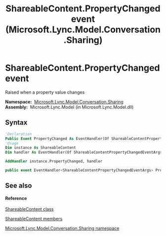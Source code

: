 ﻿---
title: ShareableContent.PropertyChanged event (Microsoft.Lync.Model.Conversation.Sharing)
TOCTitle: PropertyChanged event
ms:assetid: E:Microsoft.Lync.Model.Conversation.Sharing.ShareableContent.PropertyChanged_DI_3_UC_OCS14MrefLyncWPF
ms:mtpsurl: https://msdn.microsoft.com/en-us/library/microsoft.lync.model.conversation.sharing.shareablecontent.propertychanged_di_3_uc_ocs14mreflyncwpf(v=office.15)
ms:contentKeyID: 48589295
ms.date: 07/28/2014
mtps_version: v=office.15
f1_keywords:
- Microsoft.Lync.Model.Conversation.Sharing.ShareableContent.PropertyChanged
dev_langs:
- CSharp
- JScript
- VB
- other
---

# ShareableContent.PropertyChanged event

Raised when a property value changes

**Namespace:**  [Microsoft.Lync.Model.Conversation.Sharing](microsoft-lync-model-conversation-sharing-namespace_2.md)  
**Assembly:**  Microsoft.Lync.Model (in Microsoft.Lync.Model.dll)

## Syntax

``` vb
'Declaration
Public Event PropertyChanged As EventHandler(Of ShareableContentPropertyChangedEventArgs)
'Usage
Dim instance As ShareableContent
Dim handler As EventHandler(Of ShareableContentPropertyChangedEventArgs)

AddHandler instance.PropertyChanged, handler
```

``` csharp
public event EventHandler<ShareableContentPropertyChangedEventArgs> PropertyChanged
```

## See also

#### Reference

[ShareableContent class](shareablecontent-class-microsoft-lync-model-conversation-sharing_2.md)

[ShareableContent members](shareablecontent-members-microsoft-lync-model-conversation-sharing_2.md)

[Microsoft.Lync.Model.Conversation.Sharing namespace](microsoft-lync-model-conversation-sharing-namespace_2.md)

